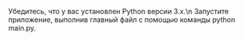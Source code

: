 Убедитесь, что у вас установлен Python версии 3.x.\n
Запустите приложение, выполнив главный файл с помощью команды python main.py.

